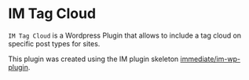 # IM Tag Cloud

`IM Tag Cloud` is a Wordpress Plugin that allows to include a tag cloud on specific post types for sites.

This plugin was created using the IM plugin skeleton [immediate/im-wp-plugin](https://github.immediate.co.uk/WCP-Packages/im-wp-plugin).
